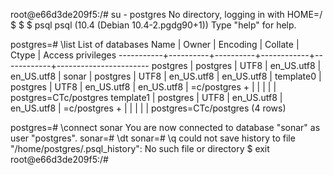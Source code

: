 root@e66d3de209f5:/# su - postgres
No directory, logging in with HOME=/
$
$
$ psql
psql (10.4 (Debian 10.4-2.pgdg90+1))
Type "help" for help.

postgres=# \list
                                 List of databases
   Name    |  Owner   | Encoding |  Collate   |   Ctype    |   Access privileges
-----------+----------+----------+------------+------------+-----------------------
 postgres  | postgres | UTF8     | en_US.utf8 | en_US.utf8 |
 sonar     | postgres | UTF8     | en_US.utf8 | en_US.utf8 |
 template0 | postgres | UTF8     | en_US.utf8 | en_US.utf8 | =c/postgres          +
           |          |          |            |            | postgres=CTc/postgres
 template1 | postgres | UTF8     | en_US.utf8 | en_US.utf8 | =c/postgres          +
           |          |          |            |            | postgres=CTc/postgres
(4 rows)

postgres=# \connect sonar
You are now connected to database "sonar" as user "postgres".
sonar=# \dt
sonar=# \q
could not save history to file "/home/postgres/.psql_history": No such file or directory
$ exit
root@e66d3de209f5:/#
